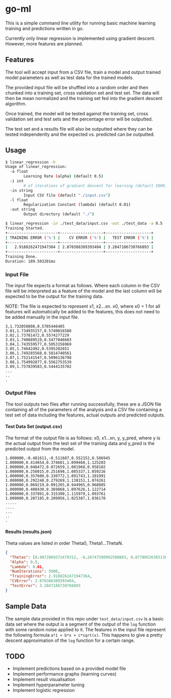 # go-ml

This is a simple command line utility for running basic machine learning training and predictions written in go.

Currently only linear regression is implemented using gradient descent. However, more features are planned.

## Features

The tool will accept input from a CSV file, train a model and output trained model parameters as well as test data for the trained models.

The provided input file will be shuffled into a random order and then chunked into a training set, cross validation set and test set. The data will then be mean normalized and the training set fed into the gradient descent algorithm.

Once trained, the model will be tested against the training set, cross validation set and test sets and the percentage error will be outputted.

The test set and a results file will also be outputted where they can be tested independently and the expected vs. predicted can be outputted.

## Usage

```bash
$ linear_regression -h
Usage of linear_regression:
  -a float
        Learning Rate (alpha) (default 0.5)
  -i int
        # of iterations of gradient descent for learning (default 5000)
  -in string
        Input CSV file (default "./input.csv")
  -l float
        Regularization Constant (lambda) (default 0.01)
  -out string
        Output directory (default "./")
```

```bash
$ linear_regression -in ./test_data/input.csv -out ./test_data -a 0.5 -l 0.01 -i 5000
Training Started.
+----------------------+-------------------+--------------------+
| TRAINING ERROR ('%') |    CV ERROR ('%') |   TEST ERROR ('%') |
+----------------------+-------------------+--------------------+
|   2.9188262471947364 | 2.870388389393404 | 3.2847186730766893 |
+----------------------+-------------------+--------------------+
Training Done.
Duration: 189.503201ms
```

### Input File

The input file expects a format as follows. Where each column in the CSV file will be interpreted as a feature of the model and the last column will be expected to be the output for the training data.

NOTE: The file is expected to represent x1, x2...xn. x0, where x0 = 1 for all features will automatically be added to the features, this does not need to be added manually in the input file.

```csv
3,1.732050808,0.5705446405
3.01,1.734935157,0.5740016588
3.02,1.73781472,0.5574277229
3.03,1.740689519,0.5477046603
3.04,1.743559577,0.5053156969
3.05,1.74642492,0.5395282651
3.06,1.749285568,0.5814740561
3.07,1.752141547,0.5096136798
3.08,1.754992877,0.5562753539
3.09,1.757839583,0.5444135702
...
..
.
```

### Output Files

The tool outputs two files after running successfully, these are a JSON file containing all of the parameters of the analysis and a CSV file containing a test set of data including the features, actual outputs and predicted outputs.

#### Test Data Set (output.csv)

The format of the output file is as follows: x0, x1...xn, y, y_pred, where y is the actual output from the test set of the training data and y_pred is the predicted output from the model.

```csv
1.000000,-0.481611,-0.511687,0.552152,0.586945
1.000000,0.414654,0.374601,1.099460,1.125203
1.000000,0.048472,0.072659,1.001968,0.958102
1.000000,0.258015,0.251698,1.085337,1.059216
1.000000,0.357600,0.330772,1.091743,1.101991
1.000000,0.292248,0.279269,1.138151,1.074261
1.000000,0.069219,0.091265,0.944965,0.968885
1.000000,0.408430,0.369868,1.097626,1.122714
1.000000,0.337891,0.315390,1.115979,1.093761
1.000000,0.207185,0.209956,1.025387,1.036170
.....
....
...
..
.
```

#### Results (results.json)

Theta values are listed in order Theta0, Theta1...ThetaN.

```json
{
  "Thetas": [0.9072869372479312, -0.26747590992580883, 0.8778052636513626],
  "Alpha": 0.5,
  "Lambda": 0.01,
  "NumIterations": 5000,
  "TrainingError": 2.9188262471947364,
  "CVError": 2.870388389393404,
  "TestError": 3.2847186730766893
}
```

## Sample Data

The sample data provided in this repo under `test_data/input.csv` is a basic data set where the output is a segment of the output of the `log` function with some random noise applied to it. The features in the input file represent the following formula `a*1 + b*x + c*sqrt(x)`. This happens to give a pretty descent approximation of the `log` function for a certain range.

## TODO

- Implement predictions based on a provided model file
- Implement performance graphs (learning curves)
- Implement result visualisation
- Implement hyperparameter tuning
- Implement logistic regression
